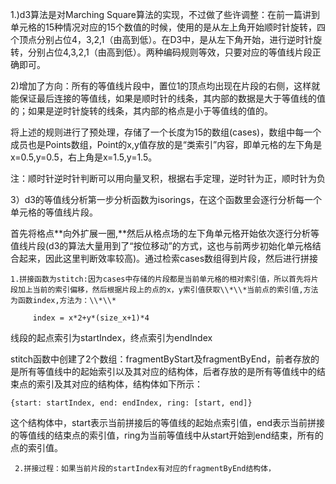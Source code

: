 1.\)d3算法是对Marching Square算法的实现，不过做了些许调整：在前一篇讲到单元格的15种情况对应的15个数值的时候，使用的是从左上角开始顺时针旋转，四个顶点分别占位4，3,2,1（由高到低）。在D3中，是从左下角开始，进行逆时针旋转，分别占位4,3,2,1（由高到低）。两种编码规则等效，只要对应的等值线片段正确即可。

2\)增加了方向：所有的等值线片段中，置位1的顶点均出现在片段的右侧，这样就能保证最后连接的等值线，如果是顺时针的线条，其内部的数据是大于等值线的值的；如果是逆时针旋转的线条，其内部的格点是小于等值线的值的。

将上述的规则进行了预处理，存储了一个长度为15的数组\(cases\)，数组中每一个成员也是Points数组，Point的x,y值存放的是“类索引”内容，即单元格的左下角是x=0.5,y=0.5，右上角是x=1.5,y=1.5。

注：顺时针逆时针判断可以用向量叉积，根据右手定理，逆时针为正，顺时针为负

3）d3的等值线分析第一步分析函数为isorings，在这个函数里会逐行分析每一个单元格的等值线片段。

首先将格点**向外扩展一圈,**然后从格点场的左下角单元格开始依次逐行分析等值线片段\(d3的算法大量用到了“按位移动”的方式，这也与前两步初始化单元格结合起来，因此这里判断效率较高\)。通过检索cases数组得到片段，然后进行拼接

    1.拼接函数为stitch:因为cases中存储的片段都是当前单元格的相对索引值，所以首先将片段加上当前的索引偏移，然后根据片段上的点的x，y索引值获取\\*\\*当前点的索引值,方法为函数index,方法为：\\*\\*

```
     index = x*2+y*(size_x+1)*4
```

线段的起点索引为startIndex，终点索引为endIndex

stitch函数中创建了2个数组：fragmentByStart及fragmentByEnd，前者存放的是所有等值线中的起始索引以及其对应的结构体，后者存放的是所有等值线中的结束点的索引及其对应的结构体，结构体如下所示：

```
{start: startIndex, end: endIndex, ring: [start, end]}
```

这个结构体中，start表示当前拼接后的等值线的起始点索引值，end表示当前拼接的等值线的结束点的索引值，ring为当前等值线中从start开始到end结束，所有的点的索引值。

     2.拼接过程：如果当前片段的startIndex有对应的fragmentByEnd结构体，




